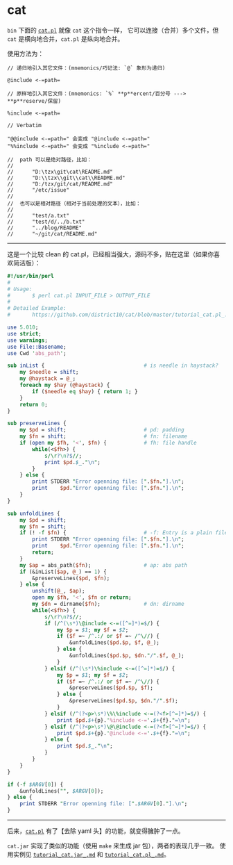 # cat

`bin` 下面的 [`cat.pl`](bin/cat.pl) 就像 `cat` 这个指令一样，
它可以连接（合并）多个文件，但 `cat` 是横向地合并，`cat.pl` 是纵向地合并。

使用方法为：

    // 递归地引入其它文件：(mnemonics/巧记法: `@` 象形为递归)

    @include <-=path=

    // 原样地引入其它文件：(mnemonics: `%` **p**ercent/百分号 ---> **p**reserve/保留)

    %include <-=path=

    // Verbatim

    "@@include <-=path=" 会变成 "@include <-=path="
    "%%include <-=path=" 会变成 "%include <-=path="

    //  path 可以是绝对路径，比如：
    //
    //      "D:\tzx\git\cat\README.md"
    //      "D:\\tzx\\git\\cat\\README.md"
    //      "D:/tzx/git/cat/README.md"
    //      "/etc/issue"
    //
    //  也可以是相对路径（相对于当前处理的文本），比如：
    //
    //      "test/a.txt"
    //      "test/d/../b.txt"
    //      "../blog/README"
    //      "~/git/cat/README.md"

---

这是一个比较 clean 的 cat.pl，已经相当强大，源码不多，贴在这里（如果你喜欢简洁版）：

```perl
#!/usr/bin/perl
#
# Usage:
#       $ perl cat.pl INPUT_FILE > OUTPUT_FILE
#
# Detailed Example:
#       https://github.com/district10/cat/blob/master/tutorial_cat.pl_.md

use 5.010;
use strict;
use warnings;
use File::Basename;
use Cwd 'abs_path';

sub inList {                                # is needle in haystack?
    my $needle = shift;
    my @haystack = @_;
    foreach my $hay (@haystack) {
        if ($needle eq $hay) { return 1; }
    }
    return 0;
}

sub preserveLines {
    my $pd = shift;                         # pd: padding
    my $fn = shift;                         # fn: filename
    if (open my $fh, '<', $fn) {            # fh: file handle
        while(<$fh>) {
            s/\r?\n?$//;
            print $pd.$_."\n";
        }
    } else {
        print STDERR "Error openning file: [".$fn."].\n";
        print    $pd."Error openning file: [".$fn."].\n";
    }
}

sub unfoldLines {
    my $pd = shift;
    my $fn = shift;
    if (! -f $fn) {                         # -f: Entry is a plain file
        print STDERR "Error openning file: [".$fn."].\n";
        print    $pd."Error openning file: [".$fn."].\n";
        return;
    }
    my $ap = abs_path($fn);                 # ap: abs path
    if (&inList($ap, @_) == 1) {
        &preserveLines($pd, $fn);
    } else {
        unshift(@_, $ap);
        open my $fh, '<', $fn or return;
        my $dn = dirname($fn);              # dn: dirname
        while(<$fh>) {
            s/\r?\n?$//;
            if (/^(\s*)\@include <-=([^=]*)=$/) {
                my $p = $1; my $f = $2;
                if ($f =~ /^.:/ or $f =~ /^\//) {
                    &unfoldLines($pd.$p, $f, @_);
                } else {
                    &unfoldLines($pd.$p, $dn."/".$f, @_);
                }
            } elsif (/^(\s*)\%include <-=([^=]*)=$/) {
                my $p = $1; my $f = $2;
                if ($f =~ /^.:/ or $f =~ /^\//) {
                    &preserveLines($pd.$p, $f);
                } else {
                    &preserveLines($pd.$p, $dn."/".$f);
                }
            } elsif (/^(?<p>\s*)\%\%include <-=(?<f>[^=]*)=$/) {
                print $pd.$+{p}.'%include <-='.$+{f}."=\n";
            } elsif (/^(?<p>\s*)\@\@include <-=(?<f>[^=]*)=$/) {
                print $pd.$+{p}.'@include <-='.$+{f}."=\n";
            } else {
                print $pd.$_."\n";
            }
        }
    }
}

if (-f $ARGV[0]) {
    &unfoldLines("", $ARGV[0]);
} else {
    print STDERR "Error openning file: [".$ARGV[0]."].\n";
}
```

---

后来，[`cat.pl`](bin/cat.pl) 有了【去除 yaml 头】的功能，就变得臃肿了一点。

`cat.jar` 实现了类似的功能（使用 `make` 来生成 jar 包），两者的表现几乎一致。
使用实例见
[`tutorial_cat.jar_.md`](tutorial_cat.jar_.md) 和
[`tutorial_cat.pl_.md`](tutorial_cat.pl_.md)。

